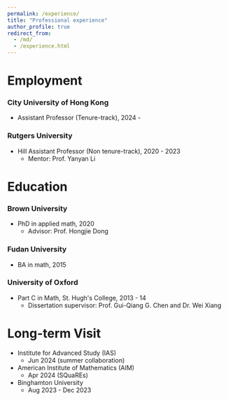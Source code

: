 ```yaml
---
permalink: /experience/
title: "Professional experience"
author_profile: true
redirect_from: 
  - /md/
  - /experience.html
---
```

  
  
  
  
# Employment
### City University of Hong Kong
  * Assistant Professor (Tenure-track), 2024 -

### Rutgers University
  * Hill Assistant Professor (Non tenure-track), 2020 - 2023
      * Mentor: Prof. Yanyan Li
  
# Education

### Brown University
  * PhD in applied math, 2020
      * Advisor: Prof. Hongjie Dong

### Fudan University
  * BA in math, 2015

### University of Oxford
  * Part C in Math, St. Hugh's College, 2013 - 14
      * Dissertation supervisor: Prof. Gui-Qiang G. Chen and Dr. Wei Xiang
        
# Long-term Visit
  * Institute for Advanced Study (IAS)
      * Jun 2024 (summer collaboration)
  * American Institute of Mathematics (AIM)
      * Apr 2024 (SQuaREs)
  * Binghamton University
      * Aug 2023 - Dec 2023
